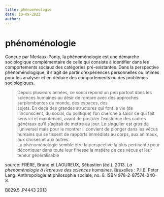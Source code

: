 ```yaml
---
title: phénoménologie
date: 10-09-2022
author: 
---
```


# phénoménologie

Conçue par Merlaux-Ponty, la phénoménologie est une démarche sociologique complémentaire de celle qui consiste à identifier dans les comportements sociaux des catégories pré-existantes. 
Dans la perspective phénoménologique, il s'agit de partir d'expériences personnelles ou intimes pour les analyser et en déduire des comportements ou des problèmes sociologiques. 

>Depuis plusieurs années, ce  souci répond un peu partout dans les sciences humaines au désir de  rompre avec des approches surplombantes du monde, des espaces, des  
sujets. En deçà des grandes structures qui font la vie (de l’inconscient,  du social, du politique) l’on cherche à saisir ce qui fait sens ici et  maintenant, avant de postuler l’existence des cadres généraux qu’il s’agirait de mettre au jour. Le singulier est gros de l’universel mais pour  le montrer il convient de plonger dans les vécus humains qui se tissent de rapports immédiats au corps, aux animaux, aux choses et aux autres.  
La phénoménologie semble être la perspective la plus pertinente pour décortiquer dans toute leur finesse la matière de ces vécus et leur teneur  généralisable

source: FRÈRE, Bruno et LAOUREUX, Sébastien (éd.), 2013. _La phénoménologie à l’épreuve des sciences humaines_. Bruxelles : P.I.E. Peter Lang. Anthropologie et philosophie sociale, no. 6. ISBN 978-2-87574-040-3.

B829.5 .P4443 2013